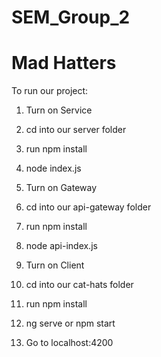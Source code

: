 # SEM_Group_2

# Mad Hatters

To run our project:

1. Turn on Service
  1. cd into our server folder
  2. run npm install
  3. node index.js
  
2. Turn on Gateway
  1. cd into our api-gateway folder
  2. run npm install
  3. node api-index.js

3. Turn on Client
  1. cd into our cat-hats folder
  2. run npm install
  3. ng serve or npm start
  4. Go to localhost:4200
